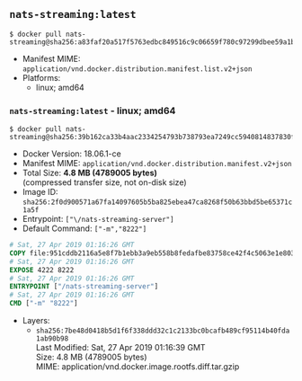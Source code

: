 ## `nats-streaming:latest`

```console
$ docker pull nats-streaming@sha256:a83faf20a517f5763edbc849516c9c06659f780c97299dbee59a1b5f90c55757
```

-	Manifest MIME: `application/vnd.docker.distribution.manifest.list.v2+json`
-	Platforms:
	-	linux; amd64

### `nats-streaming:latest` - linux; amd64

```console
$ docker pull nats-streaming@sha256:39b162ca33b4aac2334254793b738793ea7249cc5940814837830f14bf528b90
```

-	Docker Version: 18.06.1-ce
-	Manifest MIME: `application/vnd.docker.distribution.manifest.v2+json`
-	Total Size: **4.8 MB (4789005 bytes)**  
	(compressed transfer size, not on-disk size)
-	Image ID: `sha256:2f0d900571a67fa14097605b5ba825ebea47ca8268f50b63bbd5be65371c1a5f`
-	Entrypoint: `["\/nats-streaming-server"]`
-	Default Command: `["-m","8222"]`

```dockerfile
# Sat, 27 Apr 2019 01:16:26 GMT
COPY file:951cddb2116a5e8f7b1ebb3a9eb558b8fedafbe83758ce42f4c5063e1e803145 in /nats-streaming-server 
# Sat, 27 Apr 2019 01:16:26 GMT
EXPOSE 4222 8222
# Sat, 27 Apr 2019 01:16:26 GMT
ENTRYPOINT ["/nats-streaming-server"]
# Sat, 27 Apr 2019 01:16:26 GMT
CMD ["-m" "8222"]
```

-	Layers:
	-	`sha256:7be48d0418b5d1f6f338ddd32c1c2133bc0bcafb489cf95114b40fda1ab90b98`  
		Last Modified: Sat, 27 Apr 2019 01:16:39 GMT  
		Size: 4.8 MB (4789005 bytes)  
		MIME: application/vnd.docker.image.rootfs.diff.tar.gzip
